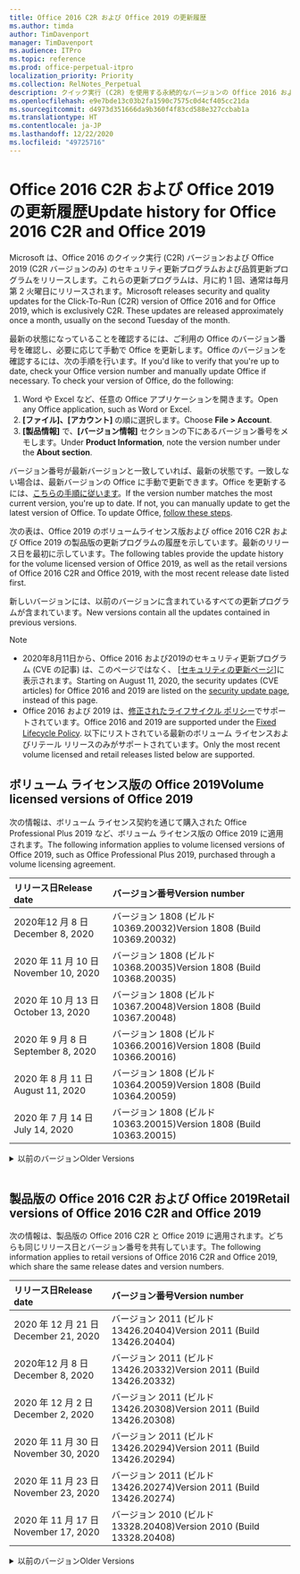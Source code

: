 ```yaml
---
title: Office 2016 C2R および Office 2019 の更新履歴
ms.author: timda
author: TimDavenport
manager: TimDavenport
ms.audience: ITPro
ms.topic: reference
ms.prod: office-perpetual-itpro
localization_priority: Priority
ms.collection: RelNotes_Perpetual
description: クイック実行 (C2R) を使用する永続的なバージョンの Office 2016 および 2019 の更新履歴を IT 技術者に提供します
ms.openlocfilehash: e9e7bde13c03b2fa1590c7575c0d4cf405cc21da
ms.sourcegitcommit: d4973d351666da9b360f4f83cd588e327ccbab1a
ms.translationtype: HT
ms.contentlocale: ja-JP
ms.lasthandoff: 12/22/2020
ms.locfileid: "49725716"
---
```

# <a name="update-history-for-office-2016-c2r-and-office-2019"></a><span data-ttu-id="c124f-103">Office 2016 C2R および Office 2019 の更新履歴</span><span class="sxs-lookup"><span data-stu-id="c124f-103">Update history for Office 2016 C2R and Office 2019</span></span>

<span data-ttu-id="c124f-p101">Microsoft は、Office 2016 のクイック実行 (C2R) バージョンおよび Office 2019 (C2R バージョンのみ) のセキュリティ更新プログラムおよび品質更新プログラムをリリースします。これらの更新プログラムは、月に約 1 回、通常は毎月第 2 火曜日にリリースされます。</span><span class="sxs-lookup"><span data-stu-id="c124f-p101">Microsoft releases security and quality updates for the Click-To-Run (C2R) version of Office 2016 and for Office 2019, which is exclusively C2R. These updates are released approximately once a month, usually on the second Tuesday of the month.</span></span>

<span data-ttu-id="c124f-p102">最新の状態になっていることを確認するには、ご利用の Office のバージョン番号を確認し、必要に応じて手動で Office を更新します。Office のバージョンを確認するには、次の手順を行います。</span><span class="sxs-lookup"><span data-stu-id="c124f-p102">If you'd like to verify that you're up to date, check your Office version number and manually update Office if necessary. To check your version of Office, do the following:</span></span>

  1.    <span data-ttu-id="c124f-108">Word や Excel など、任意の Office アプリケーションを開きます。</span><span class="sxs-lookup"><span data-stu-id="c124f-108">Open any Office application, such as Word or Excel.</span></span>
  2.    <span data-ttu-id="c124f-109">**[ファイル]、[アカウント]** の順に選択します。</span><span class="sxs-lookup"><span data-stu-id="c124f-109">Choose **File > Account**.</span></span>
  3.    <span data-ttu-id="c124f-110">**[製品情報]** で、**[バージョン情報]** セクションの下にあるバージョン番号をメモします。</span><span class="sxs-lookup"><span data-stu-id="c124f-110">Under **Product Information**, note the version number under the **About section**.</span></span>

<span data-ttu-id="c124f-p103">バージョン番号が最新バージョンと一致していれば、最新の状態です。一致しない場合は、最新バージョンの Office に手動で更新できます。Office を更新するには、[こちらの手順に従います](https://support.office.com/article/2ab296f3-7f03-43a2-8e50-46de917611c5)。</span><span class="sxs-lookup"><span data-stu-id="c124f-p103">If the version number matches the most current version, you're up to date. If not, you can manually update to get the latest version of Office. To update Office, [follow these steps](https://support.office.com/article/2ab296f3-7f03-43a2-8e50-46de917611c5).</span></span>


<span data-ttu-id="c124f-114">次の表は、Office 2019 のボリュームライセンス版および office 2016 C2R および Office 2019 の製品版の更新プログラムの履歴を示しています。最新のリリース日を最初に示しています。</span><span class="sxs-lookup"><span data-stu-id="c124f-114">The following tables provide the update history for the volume licensed version of Office 2019, as well as the retail versions of Office 2016 C2R and Office 2019, with the most recent release date listed first.</span></span>

<span data-ttu-id="c124f-115">新しいバージョンには、以前のバージョンに含まれているすべての更新プログラムが含まれています。</span><span class="sxs-lookup"><span data-stu-id="c124f-115">New versions contain all the updates contained in previous versions.</span></span>


 > [!NOTE]
> - <span data-ttu-id="c124f-116">2020年8月11日から、Office 2016 および2019のセキュリティ更新プログラム (CVE の記事) は、このページではなく、 [[セキュリティの更新ページ](https://docs.microsoft.com/officeupdates/microsoft365-apps-security-updates)]に表示されます。</span><span class="sxs-lookup"><span data-stu-id="c124f-116">Starting on August 11, 2020, the security updates (CVE articles) for Office 2016 and 2019 are listed on the [security update page](https://docs.microsoft.com/officeupdates/microsoft365-apps-security-updates), instead of this page.</span></span> 
> - <span data-ttu-id="c124f-117">Office 2016 および 2019 は、[修正されたライフサイクル ポリシー](https://docs.microsoft.com/lifecycle/policies/fixed)でサポートされています。</span><span class="sxs-lookup"><span data-stu-id="c124f-117">Office 2016 and 2019 are supported under the [Fixed Lifecycle Policy](https://docs.microsoft.com/lifecycle/policies/fixed).</span></span> <span data-ttu-id="c124f-118">以下にリストされている最新のボリューム ライセンスおよびリテール リリースのみがサポートされています。</span><span class="sxs-lookup"><span data-stu-id="c124f-118">Only the most recent volume licensed and retail releases listed below are supported.</span></span>


## <a name="volume-licensed-versions-of-office-2019"></a><span data-ttu-id="c124f-119">ボリューム ライセンス版の Office 2019</span><span class="sxs-lookup"><span data-stu-id="c124f-119">Volume licensed versions of Office 2019</span></span>
<span data-ttu-id="c124f-120">次の情報は、ボリューム ライセンス契約を通じて購入された Office Professional Plus 2019 など、ボリューム ライセンス版の Office 2019 に適用されます。</span><span class="sxs-lookup"><span data-stu-id="c124f-120">The following information applies to volume licensed versions of Office 2019, such as Office Professional Plus 2019, purchased through a volume licensing agreement.</span></span>

[//]: # (VL テーブルを削除しない 開始)


|<span data-ttu-id="c124f-122">**リリース日**</span><span class="sxs-lookup"><span data-stu-id="c124f-122">**Release date**</span></span>|<span data-ttu-id="c124f-123">**バージョン番号**</span><span class="sxs-lookup"><span data-stu-id="c124f-123">**Version number**</span></span>|
|:-----|:-----|
|<span data-ttu-id="c124f-124">2020年12 月 8 日</span><span class="sxs-lookup"><span data-stu-id="c124f-124">December 8, 2020</span></span>|<span data-ttu-id="c124f-125">バージョン 1808 (ビルド 10369.20032)</span><span class="sxs-lookup"><span data-stu-id="c124f-125">Version 1808 (Build 10369.20032)</span></span>|
|<span data-ttu-id="c124f-126">2020 年 11 月 10 日</span><span class="sxs-lookup"><span data-stu-id="c124f-126">November 10, 2020</span></span>|<span data-ttu-id="c124f-127">バージョン 1808 (ビルド 10368.20035)</span><span class="sxs-lookup"><span data-stu-id="c124f-127">Version 1808 (Build 10368.20035)</span></span>|
|<span data-ttu-id="c124f-128">2020 年 10 月 13 日</span><span class="sxs-lookup"><span data-stu-id="c124f-128">October 13, 2020</span></span>|<span data-ttu-id="c124f-129">バージョン 1808 (ビルド 10367.20048)</span><span class="sxs-lookup"><span data-stu-id="c124f-129">Version 1808 (Build 10367.20048)</span></span>|
|<span data-ttu-id="c124f-130">2020 年 9 月 8 日</span><span class="sxs-lookup"><span data-stu-id="c124f-130">September 8, 2020</span></span>|<span data-ttu-id="c124f-131">バージョン 1808 (ビルド 10366.20016)</span><span class="sxs-lookup"><span data-stu-id="c124f-131">Version 1808 (Build 10366.20016)</span></span>|
|<span data-ttu-id="c124f-132">2020 年 8 月 11 日</span><span class="sxs-lookup"><span data-stu-id="c124f-132">August 11, 2020</span></span>|<span data-ttu-id="c124f-133">バージョン 1808 (ビルド 10364.20059)</span><span class="sxs-lookup"><span data-stu-id="c124f-133">Version 1808 (Build 10364.20059)</span></span>|
|<span data-ttu-id="c124f-134">2020 年 7 月 14 日</span><span class="sxs-lookup"><span data-stu-id="c124f-134">July 14, 2020</span></span>   |<span data-ttu-id="c124f-135">バージョン 1808 (ビルド 10363.20015)</span><span class="sxs-lookup"><span data-stu-id="c124f-135">Version 1808 (Build 10363.20015)</span></span>  |


[//]: # (VL テーブルを削除しない 終了)

<details>
<summary><span data-ttu-id="c124f-137">以前のバージョン</span><span class="sxs-lookup"><span data-stu-id="c124f-137">Older Versions</span></span></summary>
 

[//]: # (古い VL テーブルを削除しない 開始)


|<span data-ttu-id="c124f-139">**リリース日**</span><span class="sxs-lookup"><span data-stu-id="c124f-139">**Release date**</span></span>|<span data-ttu-id="c124f-140">**バージョン番号**</span><span class="sxs-lookup"><span data-stu-id="c124f-140">**Version number**</span></span>|
|:-----|:-----|
|<span data-ttu-id="c124f-141">2020 年 6 月 9 日</span><span class="sxs-lookup"><span data-stu-id="c124f-141">June 9, 2020</span></span>   |<span data-ttu-id="c124f-142">バージョン 1808 (ビルド 10361.20002)</span><span class="sxs-lookup"><span data-stu-id="c124f-142">Version 1808 (Build 10361.20002)</span></span>  |
|<span data-ttu-id="c124f-143">2020 年 5 月 12 日</span><span class="sxs-lookup"><span data-stu-id="c124f-143">May 12, 2020</span></span>   |<span data-ttu-id="c124f-144">バージョン 1808 (ビルド 10359.20023)</span><span class="sxs-lookup"><span data-stu-id="c124f-144">Version 1808 (Build 10359.20023)</span></span>  |
|<span data-ttu-id="c124f-145">2020 年 4 月 14 日</span><span class="sxs-lookup"><span data-stu-id="c124f-145">April 14, 2020</span></span>   |<span data-ttu-id="c124f-146">バージョン 1808 (ビルド 10358.20061)</span><span class="sxs-lookup"><span data-stu-id="c124f-146">Version 1808 (Build 10358.20061)</span></span>  |
|<span data-ttu-id="c124f-147">2020 年 3 月 10 日</span><span class="sxs-lookup"><span data-stu-id="c124f-147">March 10, 2020</span></span>   |<span data-ttu-id="c124f-148">バージョン 1808 (ビルド 10357.20081)</span><span class="sxs-lookup"><span data-stu-id="c124f-148">Version 1808 (Build 10357.20081)</span></span>  |
|<span data-ttu-id="c124f-149">2020 年 2 月 11 日</span><span class="sxs-lookup"><span data-stu-id="c124f-149">February 11, 2020</span></span>   |<span data-ttu-id="c124f-150">バージョン 1808 (ビルド 10356.20006)</span><span class="sxs-lookup"><span data-stu-id="c124f-150">Version 1808 (Build 10356.20006)</span></span>  |


[//]: # (古い VL テーブルを削除しない 終了)

</details>


<br/>

## <a name="retail-versions-of-office-2016-c2r-and-office-2019"></a><span data-ttu-id="c124f-152">製品版の Office 2016 C2R および Office 2019</span><span class="sxs-lookup"><span data-stu-id="c124f-152">Retail versions of Office 2016 C2R and Office 2019</span></span>
<span data-ttu-id="c124f-153">次の情報は、製品版の Office 2016 C2R と Office 2019 に適用されます。どちらも同じリリース日とバージョン番号を共有しています。</span><span class="sxs-lookup"><span data-stu-id="c124f-153">The following information applies to retail versions of Office 2016 C2R and Office 2019, which share the same release dates and version numbers.</span></span>

[//]: # (リテール テーブルを削除しない 開始)


|<span data-ttu-id="c124f-155">**リリース日**</span><span class="sxs-lookup"><span data-stu-id="c124f-155">**Release date**</span></span>|<span data-ttu-id="c124f-156">**バージョン番号**</span><span class="sxs-lookup"><span data-stu-id="c124f-156">**Version number**</span></span>|
|:-----|:-----|
|<span data-ttu-id="c124f-157">2020 年 12 月 21 日</span><span class="sxs-lookup"><span data-stu-id="c124f-157">December 21, 2020</span></span>|<span data-ttu-id="c124f-158">バージョン 2011 (ビルド 13426.20404)</span><span class="sxs-lookup"><span data-stu-id="c124f-158">Version 2011 (Build 13426.20404)</span></span>|
|<span data-ttu-id="c124f-159">2020年12 月 8 日</span><span class="sxs-lookup"><span data-stu-id="c124f-159">December 8, 2020</span></span>|<span data-ttu-id="c124f-160">バージョン 2011 (ビルド 13426.20332)</span><span class="sxs-lookup"><span data-stu-id="c124f-160">Version 2011 (Build 13426.20332)</span></span>|
|<span data-ttu-id="c124f-161">2020 年 12 月 2 日</span><span class="sxs-lookup"><span data-stu-id="c124f-161">December 2, 2020</span></span>|<span data-ttu-id="c124f-162">バージョン 2011 (ビルド 13426.20308)</span><span class="sxs-lookup"><span data-stu-id="c124f-162">Version 2011 (Build 13426.20308)</span></span>|
|<span data-ttu-id="c124f-163">2020 年 11 月 30 日</span><span class="sxs-lookup"><span data-stu-id="c124f-163">November 30, 2020</span></span>|<span data-ttu-id="c124f-164">バージョン 2011 (ビルド 13426.20294)</span><span class="sxs-lookup"><span data-stu-id="c124f-164">Version 2011 (Build 13426.20294)</span></span>|
|<span data-ttu-id="c124f-165">2020 年 11 月 23 日</span><span class="sxs-lookup"><span data-stu-id="c124f-165">November 23, 2020</span></span>|<span data-ttu-id="c124f-166">バージョン 2011 (ビルド 13426.20274)</span><span class="sxs-lookup"><span data-stu-id="c124f-166">Version 2011 (Build 13426.20274)</span></span>|
|<span data-ttu-id="c124f-167">2020 年 11 月 17 日</span><span class="sxs-lookup"><span data-stu-id="c124f-167">November 17, 2020</span></span>|<span data-ttu-id="c124f-168">バージョン 2010 (ビルド 13328.20408)</span><span class="sxs-lookup"><span data-stu-id="c124f-168">Version 2010 (Build 13328.20408)</span></span>|


[//]: # (リテール テーブルを削除しない 終了)

<details>
<summary><span data-ttu-id="c124f-170">以前のバージョン</span><span class="sxs-lookup"><span data-stu-id="c124f-170">Older Versions</span></span></summary>
 

[//]: # (古いリテール テーブルを削除しない 開始)


|<span data-ttu-id="c124f-172">**リリース日**</span><span class="sxs-lookup"><span data-stu-id="c124f-172">**Release date**</span></span>|<span data-ttu-id="c124f-173">**バージョン番号**</span><span class="sxs-lookup"><span data-stu-id="c124f-173">**Version number**</span></span>|
|:-----|:-----|
|<span data-ttu-id="c124f-174">2020 年 11 月 10 日</span><span class="sxs-lookup"><span data-stu-id="c124f-174">November 10, 2020</span></span>|<span data-ttu-id="c124f-175">バージョン 2010 (ビルド 13328.20356)</span><span class="sxs-lookup"><span data-stu-id="c124f-175">Version 2010 (Build 13328.20356)</span></span>|
|<span data-ttu-id="c124f-176">2020 年 10 月 27 日</span><span class="sxs-lookup"><span data-stu-id="c124f-176">October 27, 2020</span></span>|<span data-ttu-id="c124f-177">バージョン 2010 (ビルド 13328.20292)</span><span class="sxs-lookup"><span data-stu-id="c124f-177">Version 2010 (Build 13328.20292)</span></span>|
|<span data-ttu-id="c124f-178">2020 年 10 月 21 日</span><span class="sxs-lookup"><span data-stu-id="c124f-178">October 21, 2020</span></span>|<span data-ttu-id="c124f-179">バージョン 2009 (ビルド 13231.20418)</span><span class="sxs-lookup"><span data-stu-id="c124f-179">Version 2009 (Build 13231.20418)</span></span>|
|<span data-ttu-id="c124f-180">2020 年 10 月 13 日</span><span class="sxs-lookup"><span data-stu-id="c124f-180">October 13, 2020</span></span>|<span data-ttu-id="c124f-181">バージョン 2009 (ビルド 13231.20390)</span><span class="sxs-lookup"><span data-stu-id="c124f-181">Version 2009 (Build 13231.20390)</span></span>|
|<span data-ttu-id="c124f-182">2020 年 10 月 8 日</span><span class="sxs-lookup"><span data-stu-id="c124f-182">October 8, 2020</span></span>|<span data-ttu-id="c124f-183">バージョン 2009 (ビルド 13231.20368)</span><span class="sxs-lookup"><span data-stu-id="c124f-183">Version 2009 (Build 13231.20368)</span></span>|
|<span data-ttu-id="c124f-184">2020 年 9 月 28日</span><span class="sxs-lookup"><span data-stu-id="c124f-184">September 28, 2020</span></span>|<span data-ttu-id="c124f-185">バージョン 2009 (ビルド 13231.20262)</span><span class="sxs-lookup"><span data-stu-id="c124f-185">Version 2009 (Build 13231.20262)</span></span>|
|<span data-ttu-id="c124f-186">2020 年 9 月 22 日</span><span class="sxs-lookup"><span data-stu-id="c124f-186">September 22, 2020</span></span>|<span data-ttu-id="c124f-187">バージョン 2008 (ビルド 13127.20508)</span><span class="sxs-lookup"><span data-stu-id="c124f-187">Version 2008 (Build 13127.20508)</span></span>|
|<span data-ttu-id="c124f-188">2020 年 9 月 09 日</span><span class="sxs-lookup"><span data-stu-id="c124f-188">September 9, 2020</span></span>|<span data-ttu-id="c124f-189">バージョン 2008 (ビルド13127.20408)</span><span class="sxs-lookup"><span data-stu-id="c124f-189">Version 2008 (Build 13127.20408)</span></span>|
|<span data-ttu-id="c124f-190">2020 年 8 月 31 日</span><span class="sxs-lookup"><span data-stu-id="c124f-190">August 31, 2020</span></span>|<span data-ttu-id="c124f-191">バージョン 2008 (ビルド 13127.20296)</span><span class="sxs-lookup"><span data-stu-id="c124f-191">Version 2008 (Build 13127.20296)</span></span>|
|<span data-ttu-id="c124f-192">2020 年 8 月 25 日</span><span class="sxs-lookup"><span data-stu-id="c124f-192">August 25, 2020</span></span>|<span data-ttu-id="c124f-193">バージョン 2007 (ビルド 13029.20460)</span><span class="sxs-lookup"><span data-stu-id="c124f-193">Version 2007 (Build 13029.20460)</span></span>|
|<span data-ttu-id="c124f-194">2020 年 8 月 11 日</span><span class="sxs-lookup"><span data-stu-id="c124f-194">August 11, 2020</span></span>|<span data-ttu-id="c124f-195">バージョン 2007 (ビルド 13029.20344)</span><span class="sxs-lookup"><span data-stu-id="c124f-195">Version 2007 (Build 13029.20344)</span></span>|
|<span data-ttu-id="c124f-196">2020 年 7 月 30 日</span><span class="sxs-lookup"><span data-stu-id="c124f-196">July 30, 2020</span></span>|<span data-ttu-id="c124f-197">バージョン 2007 (ビルド 13029.20308)</span><span class="sxs-lookup"><span data-stu-id="c124f-197">Version 2007 (Build 13029.20308)</span></span>  |
|<span data-ttu-id="c124f-198">2020 年 7 月 28 日</span><span class="sxs-lookup"><span data-stu-id="c124f-198">July 28, 2020</span></span>|<span data-ttu-id="c124f-199">バージョン 2006 (ビルド 13001.20498)</span><span class="sxs-lookup"><span data-stu-id="c124f-199">Version 2006 (Build 13001.20498)</span></span>  |
|<span data-ttu-id="c124f-200">2020 年 7 月 14 日</span><span class="sxs-lookup"><span data-stu-id="c124f-200">July 14, 2020</span></span>|<span data-ttu-id="c124f-201">バージョン 2006 (ビルド 13001.20384)</span><span class="sxs-lookup"><span data-stu-id="c124f-201">Version 2006 (Build 13001.20384)</span></span>  |
|<span data-ttu-id="c124f-202">2020 年 6 月 30 日</span><span class="sxs-lookup"><span data-stu-id="c124f-202">June 30, 2020</span></span>|<span data-ttu-id="c124f-203">バージョン 2006 (ビルド 13001.20266)</span><span class="sxs-lookup"><span data-stu-id="c124f-203">Version 2006 (Build 13001.20266)</span></span>  |
|<span data-ttu-id="c124f-204">2020 年 6 月 24 日</span><span class="sxs-lookup"><span data-stu-id="c124f-204">June 24, 2020</span></span>|<span data-ttu-id="c124f-205">バージョン 2005 (ビルド 12827.20470)</span><span class="sxs-lookup"><span data-stu-id="c124f-205">Version 2005 (Build 12827.20470)</span></span>  |
|<span data-ttu-id="c124f-206">2020 年 6 月 9 日</span><span class="sxs-lookup"><span data-stu-id="c124f-206">June 9, 2020</span></span>|<span data-ttu-id="c124f-207">バージョン 2005 (ビルド 12827.20336)</span><span class="sxs-lookup"><span data-stu-id="c124f-207">Version 2005 (Build 12827.20336)</span></span>  |
|<span data-ttu-id="c124f-208">2020 年 6 月 2 日</span><span class="sxs-lookup"><span data-stu-id="c124f-208">June 2, 2020</span></span>|<span data-ttu-id="c124f-209">バージョン 2005 (ビルド 12827.20268)</span><span class="sxs-lookup"><span data-stu-id="c124f-209">Version 2005 (Build 12827.20268)</span></span>  |
|<span data-ttu-id="c124f-210">2020 年 5 月21日</span><span class="sxs-lookup"><span data-stu-id="c124f-210">May 21, 2020</span></span>|<span data-ttu-id="c124f-211">バージョン 2004 (ビルド12730.20352)</span><span class="sxs-lookup"><span data-stu-id="c124f-211">Version 2004 (Build 12730.20352)</span></span>  |
|<span data-ttu-id="c124f-212">2020 年 5 月 12 日</span><span class="sxs-lookup"><span data-stu-id="c124f-212">May 12, 2020</span></span>|<span data-ttu-id="c124f-213">バージョン 2004 (ビルド 12730.20270)</span><span class="sxs-lookup"><span data-stu-id="c124f-213">Version 2004 (Build 12730.20270)</span></span>  |
|<span data-ttu-id="c124f-214">2020 年 5 月 4 日</span><span class="sxs-lookup"><span data-stu-id="c124f-214">May 4, 2020</span></span>|<span data-ttu-id="c124f-215">バージョン 2004 (ビルド 12730.20250)</span><span class="sxs-lookup"><span data-stu-id="c124f-215">Version 2004 (Build 12730.20250)</span></span>  |
|<span data-ttu-id="c124f-216">2020 年 4 月 29 日</span><span class="sxs-lookup"><span data-stu-id="c124f-216">April 29, 2020</span></span>|<span data-ttu-id="c124f-217">バージョン 2004 (ビルド 12730.20236)</span><span class="sxs-lookup"><span data-stu-id="c124f-217">Version 2004 (Build 12730.20236)</span></span>  |
|<span data-ttu-id="c124f-218">2020 年 4 月 15 日</span><span class="sxs-lookup"><span data-stu-id="c124f-218">April 15, 2020</span></span>|<span data-ttu-id="c124f-219">バージョン 2003 (ビルド 12624.20466)</span><span class="sxs-lookup"><span data-stu-id="c124f-219">Version 2003 (Build 12624.20466)</span></span>  |
|<span data-ttu-id="c124f-220">2020 年 4 月 14 日</span><span class="sxs-lookup"><span data-stu-id="c124f-220">April 14, 2020</span></span>|<span data-ttu-id="c124f-221">バージョン 2003 (ビルド 12624.20442)</span><span class="sxs-lookup"><span data-stu-id="c124f-221">Version 2003 (Build 12624.20442)</span></span>  |
|<span data-ttu-id="c124f-222">2020 年 3 月 31 日</span><span class="sxs-lookup"><span data-stu-id="c124f-222">March 31, 2020</span></span>|<span data-ttu-id="c124f-223">バージョン 2003 (ビルド 12624.20382)</span><span class="sxs-lookup"><span data-stu-id="c124f-223">Version 2003 (Build 12624.20382)</span></span>  |
|<span data-ttu-id="c124f-224">2020 年 3 月 25 日</span><span class="sxs-lookup"><span data-stu-id="c124f-224">March 25, 2020</span></span>|<span data-ttu-id="c124f-225">バージョン 2003 (ビルド 12624.20320)</span><span class="sxs-lookup"><span data-stu-id="c124f-225">Version 2003 (Build 12624.20320)</span></span>  |
|<span data-ttu-id="c124f-226">2020 年 3 月 10 日</span><span class="sxs-lookup"><span data-stu-id="c124f-226">March 10, 2020</span></span>|<span data-ttu-id="c124f-227">バージョン 2002 (ビルド 12527.20278)</span><span class="sxs-lookup"><span data-stu-id="c124f-227">Version 2002 (Build 12527.20278)</span></span>  |
|<span data-ttu-id="c124f-228">2020 年 3 月 1 日</span><span class="sxs-lookup"><span data-stu-id="c124f-228">March 1, 2020</span></span>   |<span data-ttu-id="c124f-229">バージョン 2002 (ビルド 12527.20242)</span><span class="sxs-lookup"><span data-stu-id="c124f-229">Version 2002 (Build 12527.20242)</span></span>  |


[//]: # (古いリテール テーブルを削除しない 終了)


</details>







